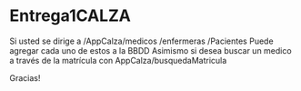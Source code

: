 # Entrega1CALZA
Si usted se dirige a /AppCalza/medicos
                              /enfermeras
                              /Pacientes
Puede agregar cada uno de estos a la BBDD
Asimismo si desea buscar un medico a través de la matrícula con AppCalza/busquedaMatricula

Gracias!
